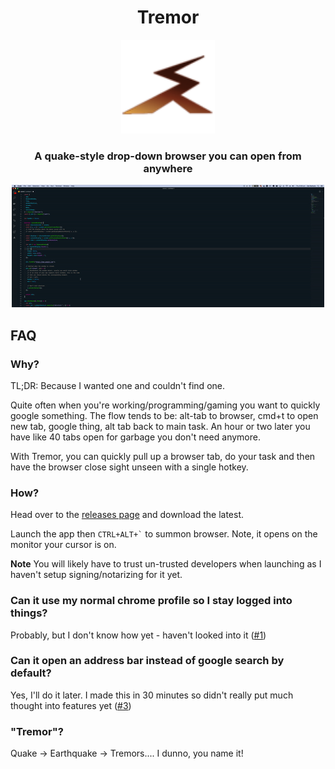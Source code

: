 <div align="center">
  <h1>Tremor</h1>
</div>

<div align="center">
<img src="icon/icon.png" width="150">
<h3> A quake-style drop-down browser you can open from anywhere</h3>
<img src="tremor.gif">
</div>

## FAQ

### Why?

TL;DR: Because I wanted one and couldn't find one.

Quite often when you're working/programming/gaming you want to quickly google something. The flow tends to be: alt-tab to browser, cmd+t to open new tab, google thing, alt tab back to main task. An hour or two later you have like 40 tabs open for garbage you don't need anymore.

With Tremor, you can quickly pull up a browser tab, do your task and then have the browser close sight unseen with a single hotkey.

### How?

Head over to the [releases page](https://github.com/zbarbuto/tremor/releases) and download the latest.

Launch the app then `` CTRL+ALT+` `` to summon browser. Note, it opens on the monitor your cursor is on.

**Note** You will likely have to trust un-trusted developers when launching as I haven't setup signing/notarizing for it yet.

### Can it use my normal chrome profile so I stay logged into things?

Probably, but I don't know how yet - haven't looked into it ([#1](https://github.com/zbarbuto/tremor/issues/1))

### Can it open an address bar instead of google search by default?

Yes, I'll do it later. I made this in 30 minutes so didn't really put much thought into features yet ([#3](https://github.com/zbarbuto/tremor/issues/3))

### "Tremor"?

Quake -> Earthquake -> Tremors.... I dunno, you name it!
